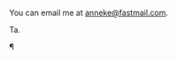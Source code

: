 
<!DOCTYPE html>
<html>
<head>
    <title>contact</title>
    <link rel="stylesheet" href="style.css">
</head>

You can email me at [anneke@fastmail.com](mailto:anneke@fastmail.com).

Ta.

¶
